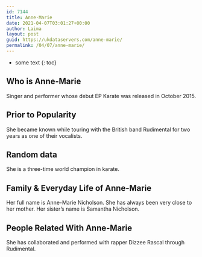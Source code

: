 ```yaml
---
id: 7144
title: Anne-Marie
date: 2021-04-07T03:01:27+00:00
author: Laima
layout: post
guid: https://ukdataservers.com/anne-marie/
permalink: /04/07/anne-marie/
---
```


* some text
{: toc}


## Who is Anne-Marie
                  
                  
                  
Singer and performer whose debut EP Karate was released in October 2015.
                  
              
            
              
            
                
                
                
## Prior to Popularity
                  
                  
                  
She became known while touring with the British band Rudimental for two years as one of their vocalists.
                  
              
            
              
            
                
                
                
## Random data
                  
                  
                  
She is a three-time world champion in karate.
                  
              
            
              
            
                
                
                
## Family & Everyday Life of Anne-Marie
                  
                  
                  
Her full name is Anne-Marie Nicholson. She has always been very close to her mother. Her sister&#8217;s name is Samantha Nicholson.
                  
              
            
              
            
                
                
                
## People Related With Anne-Marie
                  
                  
                  
She has collaborated and performed with rapper Dizzee Rascal through Rudimental.
                  
              
            
              
            
                
              
            
              
              
            
            
              
            
          
          
          